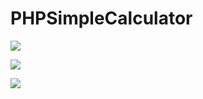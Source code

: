 # PHPSimpleCalculator
![](https://pbs.twimg.com/media/FwEwHXVWYAEDnLn?format=png&name=900x900)

![](https://pbs.twimg.com/media/FwEwJ7eWcA0rIHC?format=png&name=small)

![](https://pbs.twimg.com/media/FwEwMXqWAAIaQbR?format=png&name=small)

